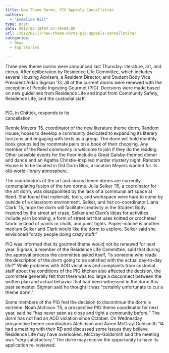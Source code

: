 ```yaml
---
title: New Theme Dorms, PIG Appeals Cancellation
authors: 
  - "Emmeline Hill"
type: post
date: 2012-02-18T04:54:49+00:00
url: /2012/02/17/new-theme-dorms-pig-appeals-cancellation/
categories:
  - News
  - Top Stories

---
```

Three new theme dorms were announced last Thursday: literature, art, and circus. After deliberation by Residence Life Committee, which includes several Housing Advisers, a Resident Director, and Student Body Vice President Aidan Sigman ’13, all of the current dorms were renewed with the exception of People Ingesting Gourmet (PIG). Decisions were made based on new guidelines from Residence Life and input from Community Safety, Residence Life, and the custodial staff.

<div id="attachment_1315" style="width: 209px" class="wp-caption alignright">
  <a href="http://www.reedquest.org/2012/02/new-theme-dorms-pig-appeals-cancellation/chittick/" rel="attachment wp-att-1315"><img class="size-medium wp-image-1315" title="Chittick" src="https://i1.wp.com/www.reedquest.org/wp-content/uploads/2012/02/Chittick-199x300.jpg?resize=199%2C300" alt="" data-recalc-dims="1" /></a>
  
  <p class="wp-caption-text">
    PIG, in Chittick, responds to its cancellation.
  </p>
</div>

Rennie Meyers ’15, coordinator of the new literature theme dorm, Random House, hopes to develop a community dedicated to expanding its literary horizons and engaging with texts as a group. The dorm will hold monthly book groups led by roommate pairs on a book of their choosing. Any member of the Reed community is welcome to join if they do the reading. Other possible events for the floor include a Great Gatsby-themed dinner and dance and an Agatha Christie-inspired murder mystery night. Random House is to be located in Old Dorm Bloc, a location Meyers wanted for its old-world-library atmosphere.

The coordinators of the art and circus theme dorms are currently contemplating fusion of the two dorms. Julia Selker ’15, a coordinator for the art dorm, was disappointed by the lack of a communal art space at Reed. She found that materials, tools, and workspace were hard to come by outside of a classroom environment. Selker, and her co-coordinator Liana Clark ’15, hope the dorm will facilitate creativity in the Student Body. Inspired by the street art craze, Selker and Clark’s ideas for activities include yarn bombing, a form of street art that uses knitted or crocheted fabric instead of paints or chalk, and paint fights. Papier-mâché is another medium Selker and Clark would like the dorm to explore. Selker said she envisioned “crazy people doing crazy stuff.”

PIG was informed that its gourmet theme would not be renewed for next year. Sigman, a member of the Residence Life Committee, said that during the approval process the committee asked itself, “Is someone who reads the description of the dorm going to be satisfied with the actual day-to-day life?” While problems with AOD violations and complaints from custodial staff about the conditions of the PIG kitchen also affected the decision, the committee generally felt that there was too large a disconnect between the written plan and actual behavior that had been witnessed in the dorm this past semester. Sigman said he thought it was “certainly unfortunate to cut a theme dorm.”

Some members of the PIG feel the decision to discontinue the dorm is extreme. Noah Atchison ’15, a prospective PIG theme coordinator for next year, said he “has never seen as close and tight a community before.” The dorm has not had an AOD violation since October. On Wednesday prospective theme coordinators Atchinson and Aaron McCray-Goldsmith ’14 had a meeting with their RD and discussed some issues they believe Residence Life may have overlooked. McCray-Goldsmith said the meeting was “very satisfactory.” The dorm may receive the opportunity to have its application re-reviewed.